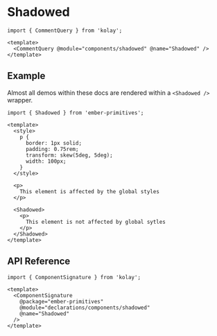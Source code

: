 # Shadowed

```gjs live no-shadow
import { CommentQuery } from 'kolay';

<template>
  <CommentQuery @module="components/shadowed" @name="Shadowed" />
</template>
```

## Example

Almost all demos within these docs are rendered within a `<Shadowed />` wrapper.

```gjs live preview 
import { Shadowed } from 'ember-primitives';

<template>
  <style> 
    p {
      border: 1px solid;
      padding: 0.75rem;
      transform: skew(5deg, 5deg); 
      width: 100px;
    }
  </style>

  <p>
    This element is affected by the global styles
  </p>

  <Shadowed>
    <p>
      This element is not affected by global sytles
    </p>
  </Shadowed>
</template>
```

## API Reference

```gjs live no-shadow
import { ComponentSignature } from 'kolay';

<template>
  <ComponentSignature 
    @package="ember-primitives" 
    @module="declarations/components/shadowed" 
    @name="Shadowed" 
  />
</template>
```
